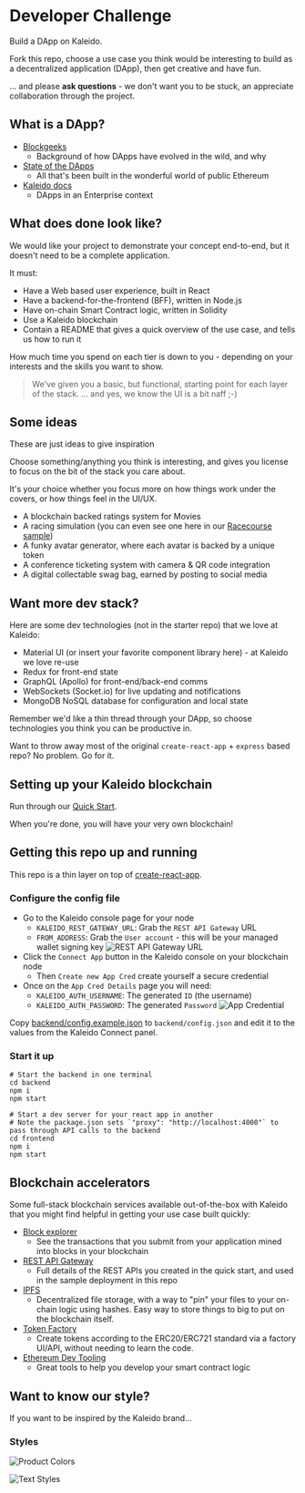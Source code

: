 # Developer Challenge

Build a DApp on Kaleido.

Fork this repo, choose a use case you think would be interesting to build as a decentralized application (DApp), then get creative and have fun.

... and please **ask questions** - we don't want you to be stuck, an appreciate collaboration through the project.

## What is a DApp?

- [Blockgeeks](https://blockgeeks.com/guides/dapps/)
  - Background of how DApps have evolved in the wild, and why
- [State of the DApps](https://www.stateofthedapps.com/)
  - All that's been built in the wonderful world of public Ethereum
- [Kaleido docs](https://docs.kaleido.io/kaleido-platform/full-stack/dapps/)
  - DApps in an Enterprise context

## What does done look like?

We would like your project to demonstrate your concept end-to-end, but it doesn't need to be a complete application.

It must:
- Have a Web based user experience, built in React
- Have a backend-for-the-frontend (BFF), written in Node.js
- Have on-chain Smart Contract logic, written in Solidity
- Use a Kaleido blockchain 
- Contain a README that gives a quick overview of the use case, and tells us how to run it

How much time you spend on each tier is down to you - depending on your interests and the skills you want to show.

> We've given you a basic, but functional, starting point for each layer of the stack.
> ... and yes, we know the UI is a bit naff ;-)

## Some ideas

These are just ideas to give inspiration

Choose something/anything you think is interesting, and gives you license to focus on the bit of the stack you care about.

It's your choice whether you focus more on how things work under the covers, or how things feel in the UI/UX.

- A blockchain backed ratings system for Movies
- A racing simulation (you can even see one here in our [Racecourse sample](https://github.com/kaleido-io/racecourse))
- A funky avatar generator, where each avatar is backed by a unique token
- A conference ticketing system with camera & QR code integration
- A digital collectable swag bag, earned by posting to social media

## Want more dev stack?

Here are some dev technologies (not in the starter repo) that we love at Kaleido:
- Material UI (or insert your favorite component library here) - at Kaleido we love re-use
- Redux for front-end state
- GraphQL (Apollo) for front-end/back-end comms
- WebSockets (Socket.io) for live updating and notifications
- MongoDB NoSQL database for configuration and local state

Remember we'd like a thin thread through your DApp, so choose technologies you think you can be productive in.

Want to throw away most of the original `create-react-app` + `express` based repo?
No problem. Go for it.

## Setting up your Kaleido blockchain

Run through our [Quick Start](https://docs.kaleido.io/using-kaleido/quick-start-ethereum/first-blockchain/).

When you're done, you will have your very own blockchain!

## Getting this repo up and running

This repo is a thin layer on top of [create-react-app](https://github.com/facebook/create-react-app).

### Configure the config file

- Go to the Kaleido console page for your node
  - `KALEIDO_REST_GATEWAY_URL`: Grab the `REST API Gateway` URL
  - `FROM_ADDRESS`: Grab the `User account` - this will be your managed wallet signing key
  ![REST API Gateway URL](readme1.png)
- Click the `Connect App` button in the Kaleido console on your blockchain node
  - Then `Create new App Cred` create yourself a secure credential
- Once on the `App Cred Details` page you will need:
  - `KALEIDO_AUTH_USERNAME`: The generated `ID` (the username)
  - `KALEIDO_AUTH_PASSWORD`: The generated `Password`
  ![App Credential](readme2.png)
  

Copy [backend/config.example.json](backend/config.example.json) to `backend/config.json` and edit it to the values from the Kaleido Connect panel.

### Start it up

```
# Start the backend in one terminal
cd backend
npm i
npm start

# Start a dev server for your react app in another
# Note the package.json sets `"proxy": "http://localhost:4000"` to pass through API calls to the backend
cd frontend
npm i
npm start
```

   
## Blockchain accelerators

Some full-stack blockchain services available out-of-the-box with Kaleido that you might find helpful in getting your use case built quickly:
- [Block explorer](https://docs.kaleido.io/kaleido-services/block-explorer/)
  - See the transactions that you submit from your application mined into blocks in your blockchain
- [REST API Gateway](https://docs.kaleido.io/kaleido-services/ethconnect)
  - Full details of the REST APIs you created in the quick start, and used in the sample deployment in this repo
- [IPFS](https://docs.kaleido.io/kaleido-services/ipfs)
  - Decentralized file storage, with a way to "pin" your files to your on-chain logic using hashes. Easy way to store things to big to put on the blockchain itself.
- [Token Factory](https://docs.kaleido.io/kaleido-services/token-factory)
  - Create tokens according to the ERC20/ERC721 standard via a factory UI/API, without needing to learn the code.
- [Ethereum Dev Tooling](https://docs.kaleido.io/developers/smart-contracts/)
  - Great tools to help you develop your smart contract logic

## Want to know our style?

If you want to be inspired by the Kaleido brand...


### Styles

![Product Colors](StyleGuide/Colors.png?raw=true 'Product Colors')

![Text Styles](StyleGuide/TextStyles.png?raw=true 'Text Styles')

